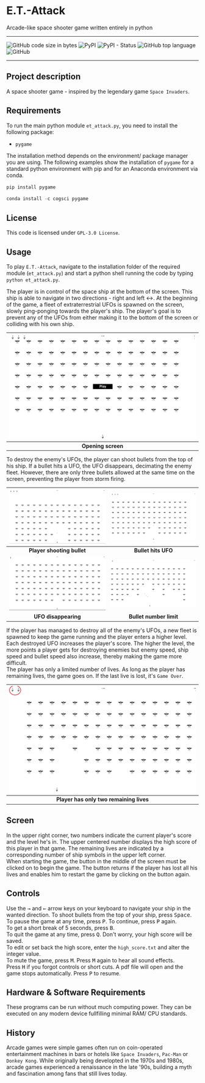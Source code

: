 # E.T.-Attack
Arcade-like space shooter game written entirely in python

*****
![GitHub code size in bytes](https://img.shields.io/github/languages/code-size/sveneschlbeck/E.T.-Attack)
![PyPI](https://img.shields.io/pypi/v/E.T.-Attack)
![PyPI - Status](https://img.shields.io/pypi/status/E.T.-Attack)
![GitHub top language](https://img.shields.io/github/languages/top/sveneschlbeck/E.T.-Attack)
![GitHub](https://img.shields.io/github/license/sveneschlbeck/E.T.-Attack)
*****

## Project description

A space shooter game - inspired by the legendary game `Space Invaders`.

## Requirements

To run the main python module `et_attack.py`, you need to install the following package:  
- `pygame`

The installation method depends on the environment/ package manager you are using. The following examples show the installation of `pygame` for a standard python environment with pip and for an Anaconda environment via conda.

```python
pip install pygame
```

```python
conda install -c cogsci pygame
```

## License

This code is licensed under ``GPL-3.0 License``.

## Usage

To play `E.T.-Attack`, navigate to the installation folder of the required module (`et_attack.py`) and start a python shell running the code by typing ```python et_attack.py```.

The player is in control of the space ship at the bottom of the screen. This ship is able to navigate in two directions - right and left :left_right_arrow:. At the beginning of the game, a fleet of extraterrestrial UFOs is spawned on the screen, slowly ping-ponging towards the player's ship. The player's goal is to prevent any of the UFOs from either making it to the bottom of the screen or colliding with his own ship.  

| ![game opener](https://github.com/sveneschlbeck/E.T.-Attack/blob/main/images/game_start.png?raw=true) | 
|:--:| 
| **Opening screen** |

To destroy the enemy's UFOs, the player can shoot bullets from the top of his ship. If a bullet hits a UFO, the UFO disappears, decimating the enemy fleet. However, there are only three bullets allowed at the same time on the screen, preventing the player from storm firing.  

![](https://github.com/sveneschlbeck/E.T.-Attack/blob/main/images/player_shooting.png?raw=true)  |  ![](https://github.com/sveneschlbeck/E.T.-Attack/blob/main/images/ufo_hit.png?raw=true)
:-------------------------:|:-------------------------:
**Player shooting bullet**             |  **Bullet hits UFO**
![](https://github.com/sveneschlbeck/E.T.-Attack/blob/main/images/ufo_disappears.png?raw=true)  |  ![](https://github.com/sveneschlbeck/E.T.-Attack/blob/main/images/bullet_number_limit.png?raw=true)
**UFO disappearing**             |  **Bullet number limit**

If the player has managed to destroy all of the enemy's UFOs, a new fleet is spawned to keep the game running and the player enters a higher level. Each destroyed UFO increases the player's score. The higher the level, the more points a player gets for destroying enemies but enemy speed, ship speed and bullet speed also increase, thereby making the game more difficult.  
The player has only a limited number of lives. As long as the player has remaining lives, the game goes on. If the last live is lost, it's `Game Over`.

| ![game opener](https://github.com/sveneschlbeck/E.T.-Attack/blob/main/images/lives_left.png?raw=true) | 
|:--:| 
| **Player has only two remaining lives** |

## Screen

In the upper right corner, two numbers indicate the current player's score and the level he's in. The upper centered number displays the high score of this player in that game. The remaining lives are indicated by a corresponding number of ship symbols in the upper left corner.  
When starting the game, the button in the middle of the screen must be clicked on to begin the game. The button returns if the player has lost all his lives and enables him to restart the game by clicking on the button again.

## Controls

Use the <kbd>&#8594;</kbd> and <kbd>&#8592;</kbd> arrow keys on your keyboard to navigate your ship in the wanted direction.
To shoot bullets from the top of your ship, press <kbd>Space</kbd>.  
To pause the game at any time, press <kbd>P</kbd>. To continue, press <kbd>P</kbd> again.  
To get a short break of 5 seconds, press <kbd>B</kbd>.  
To quit the game at any time, press <kbd>Q</kbd>. Don't worry, your high score will be saved.  
To edit or set back the high score, enter the `high_score.txt` and alter the integer value.  
To mute the game, press <kbd>M</kbd>. Press <kbd>M</kbd> again to hear all sound effects.  
Press <kbd>H</kbd> if you forgot controls or short cuts. A pdf file will open and the game stops automatically. Press <kbd>P</kbd> to resume.

## Hardware & Software Requirements

These programs can be run without much computing power. They can be executed on any modern device fullfilling minimal RAM/ CPU standards.

## History

Arcade games were simple games often run on coin-operated entertainment machines in bars or hotels like `Space Invaders`, `Pac-Man` or `Donkey Kong`. While originally being developted in the 1970s and 1980s, arcade games experienced a renaissance in the late '90s, building a myth and fascination among fans that still lives today.

